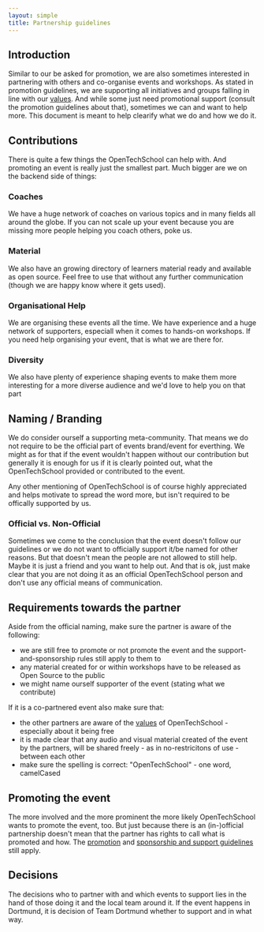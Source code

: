 ```yaml
---
layout: simple
title: Partnership guidelines
---
```


## Introduction

Similar to our be asked for promotion, we are also sometimes interested in partnering with others and co-organise events and workshops. As stated in promotion guidelines, we are supporting all initiatives and groups falling in line with our [values](/about.html#core_values). And while some just need promotional support (consult the promotion guidelines about that), sometimes we can and want to help more. This document is meant to help clearify what we do and how we do it.

## Contributions

There is quite a few things the OpenTechSchool can help with. And promoting an event is really just the smallest part. Much bigger are we on the backend side of things:

### Coaches
We have a huge network of coaches on various topics and in many fields all around the globe. If you can not scale up your event because you are missing more people helping you coach others, poke us.

### Material
We also have an growing directory of learners material ready and available as open source. Feel free to use that without any further communication (though we are happy know where it gets used).

### Organisational Help
We are organising these events all the time. We have experience and a huge network of supporters, especiall when it comes to hands-on workshops. If you need help organising your event, that is what we are there for.

### Diversity
We also have plenty of experience shaping events to make them more interesting for a more diverse audience and we'd love to help you on that part

## Naming / Branding
We do consider ourself a supporting meta-community. That means we do not require to be the official part of events brand/event for everthing. We might as for that if the event wouldn't happen without our contribution but generally it is enough for us if it is clearly pointed out, what the OpenTechSchool provided or contributed to the event.

Any other mentioning of OpenTechSchool is of course highly appreciated and helps motivate to spread the word more, but isn't required to be offically supported by us.

### Official vs. Non-Official
Sometimes we come to the conclusion that the event doesn't follow our guidelines or we do not want to officially support it/be named  for other reasons. But that doesn't mean the people are not allowed to still help. Maybe it is just a friend and you want to help out. And that is ok, just make clear that you are not doing it as an official OpenTechSchool person and don't use any official means of communication. 

## Requirements towards the partner

Aside from the official naming, make sure the partner is aware of the following:

  * we are still free to promote or not promote the event and the support-and-sponsorship rules still apply to them to
  * any material created for or within workshops have to be released as Open Source to the public
  * we might name ourself supporter of the event (stating what we contribute)

If it is a co-partnered event also make sure that:
 
  * the other partners are aware of the [values](/about.html#core_values) of OpenTechSchool - especially about it being free
  * it is made clear that any audio and visual material created of the event by the partners, will be shared freely - as in no-restricitons of use - between each other
  * make sure the spelling is correct: "OpenTechSchool" - one word, camelCased

## Promoting the event

The more involved and the more prominent the more likely OpenTechSchool wants to promote the event, too. But just because there is an (in-)official partnership doesn't mean that the partner has rights to call what is promoted and how. The [promotion](/handbooks/promotion.html) and [sponsorship and support guidelines](/handbooks/sponsorship-and-support.html) still apply.

## Decisions
The decisions who to partner with and which events to support lies in the hand of those doing it and the local team around it. If the event happens in Dortmund, it is decision of Team Dortmund whether to support and in what way.
